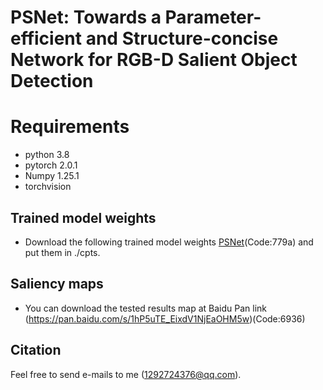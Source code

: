 # PSNet: Towards a Parameter-efficient and Structure-concise Network for RGB-D Salient Object Detection
# Requirements
* python 3.8
* pytorch 2.0.1
* Numpy 1.25.1
* torchvision
## Trained model weights
* Download the following trained model weights [PSNet](https://pan.baidu.com/s/1rx4YqEieK97Bg5hXzbvVYA)(Code:779a) and put them in ./cpts.
## Saliency maps
* You can download the tested results map at Baidu Pan link (https://pan.baidu.com/s/1hP5uTE_EixdV1NjEaOHM5w)(Code:6936)
## Citation
Feel free to send e-mails to me (1292724376@qq.com).
